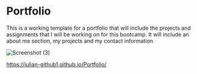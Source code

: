 # Portfolio

This is a working template for a portfolio that will include the projects and assignments that I will be working on for this bootcamp. It will include an about me section, my projects and my contact information

![Screenshot (3)](https://user-images.githubusercontent.com/106877067/175448868-fb821881-6e24-4c45-a1df-574f209f3cf7.png)

https://julian-github1.github.io/Portfolio/
